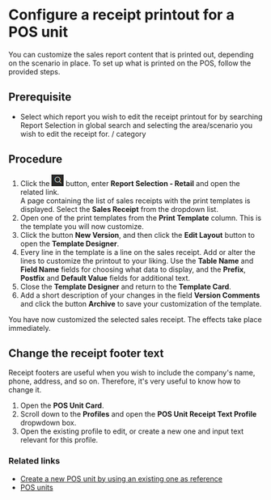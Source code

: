 # Configure a receipt printout for a POS unit

You can customize the sales report content that is printed out, depending on the scenario in place. To set up what is printed on the POS, follow the provided steps.


## Prerequisite

 - Select which report you wish to edit the receipt printout for by searching Report Selection in global search and selecting the area/scenario you wish to edit the receipt for. / category

## Procedure

1. Click the ![Lightbulb that opens the Tell Me feature](../../../images/Icons/Lightbulb_icon.png "Tell Me what you want to do") button, enter **Report Selection - Retail** and open the related link.       
    A page containing the list of sales receipts with the print templates is displayed. Select the **Sales Receipt** from the dropdown list. 
2. Open one of the print templates from the **Print Template** column.
   This is the template you will now customize. 
3. Click the button **New Version**, and then click the **Edit Layout** button to open the **Template Designer**.
4. Every line in the template is a line on the sales receipt. Add or alter the lines to customize the printout to your liking.
 Use the **Table Name** and **Field Name** fields for choosing what data to display, and the **Prefix**, **Postfix** and **Default Value** fields for additional text.
5. Close the **Template Designer** and return to the **Template Card**. 
6. Add a short description of your changes in the field **Version Comments** and click the button **Archive** to save your customization of the template.

 You have now customized the selected sales receipt. The effects take place immediately.

## Change the receipt footer text

Receipt footers are useful when you wish to include the company's name, phone, address, and so on. Therefore, it's very useful to know how to change it.

1. Open the **POS Unit Card**. 
2. Scroll down to the **Profiles** and open the **POS Unit Receipt Text Profile** dropwdown box.
3. Open the existing profile to edit, or create a new one and input text relevant for this profile.


### Related links

- [Create a new POS unit by using an existing one as reference](./createnew.md)
- [POS units](../explanation/POSUnit.md)